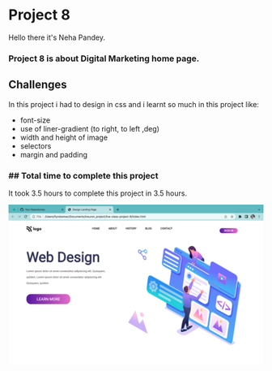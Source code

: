 # Project 8
Hello there it's Neha Pandey.

### Project 8 is about Digital Marketing home page.

## Challenges
In this project i had to design in css and i learnt so much in this project like:
- font-size
- use of liner-gradient (to right, to left ,deg)
- width and height of image
- selectors
- margin and padding

### ## Total time to complete this project

It took 3.5 hours to complete this project in 3.5 hours.


![Image](./project8-img.png)
